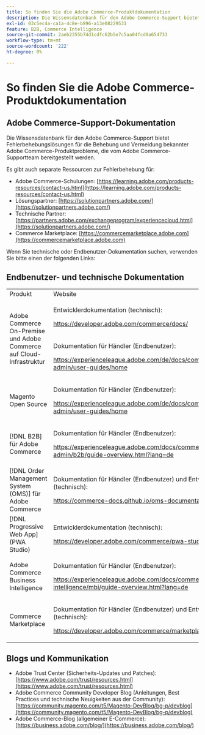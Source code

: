 ```yaml
---
title: So finden Sie die Adobe Commerce-Produktdokumentation
description: Die Wissensdatenbank für den Adobe Commerce-Support bietet Fehlerbehebungslösungen für die Behebung und Vermeidung bekannter Adobe Commerce-Produktprobleme, die vom Adobe Commerce-Supportteam bereitgestellt werden.
exl-id: 03c5ec4a-ca1a-4c8e-b896-a13e08229531
feature: B2B, Commerce Intelligence
source-git-commit: 2aeb2355b74d1cdfc62b5e7c5aa04fcd0a654733
workflow-type: tm+mt
source-wordcount: '222'
ht-degree: 0%

---
```


# So finden Sie die Adobe Commerce-Produktdokumentation

## Adobe Commerce-Support-Dokumentation

Die Wissensdatenbank für den Adobe Commerce-Support bietet Fehlerbehebungslösungen für die Behebung und Vermeidung bekannter Adobe Commerce-Produktprobleme, die vom Adobe Commerce-Supportteam bereitgestellt werden.

Es gibt auch separate Ressourcen zur Fehlerbehebung für:

* Adobe Commerce-Schulungen: [https://learning.adobe.com/products-resources/contact-us.html](https://learning.adobe.com/products-resources/contact-us.html)
* Lösungspartner: [https://solutionpartners.adobe.com/](https://solutionpartners.adobe.com/)
* Technische Partner: [https://partners.adobe.com/exchangeprogram/experiencecloud.html](https://solutionpartners.adobe.com/)
* Commerce Marketplace: [https://commercemarketplace.adobe.com](https://commercemarketplace.adobe.com)

Wenn Sie technische oder Endbenutzer-Dokumentation suchen, verwenden Sie bitte einen der folgenden Links:

## Endbenutzer- und technische Dokumentation

<table>
<tbody>
<tr>
<td>Produkt</td>
<td>Website</td>
</tr>
<tr>
<td rowspan="2">Adobe Commerce On-Premise und
Adobe Commerce auf Cloud-Infrastruktur</td>
<td>
<p>Entwicklerdokumentation (technisch):</p>
<p><a href="https://developer.adobe.com/commerce/docs/">https://developer.adobe.com/commerce/docs/</a></p>
</td>
</tr>
<tr>
<td>
<p>Dokumentation für Händler (Endbenutzer):</p>
<p><a href="https://experienceleague.adobe.com/de/docs/commerce-admin/user-guides/home">https://experienceleague.adobe.com/de/docs/commerce-admin/user-guides/home</a></p>
</td>
</tr>
<tr>
<td>
<p>Magento Open Source</p>
<p> </p>
</td>
<td>
<p>Dokumentation für Händler (Endbenutzer):</p>
<p><a href="https://experienceleague.adobe.com/de/docs/commerce-admin/user-guides/home">https://experienceleague.adobe.com/de/docs/commerce-admin/user-guides/home</a></p>
</td>
</tr>
<tr>
<td>
<p>[!DNL B2B] für Adobe Commerce</p>
<p> </p>
</td>
<td>
<p>Dokumentation für Händler (Endbenutzer):</p>
<p><a href="https://experienceleague.adobe.com/docs/commerce-admin/b2b/guide-overview.html?lang=de">https://experienceleague.adobe.com/docs/commerce-admin/b2b/guide-overview.html?lang=de</a></p>
</td>
</tr>
<tr>
<td>[!DNL Order Management System (OMS)] für Adobe Commerce</td>
<td>
<p>Dokumentation für Händler (Endbenutzer) und Entwickler (technisch):</p>
<p><a href="https://commerce-docs.github.io/oms-documentation-archive/">https://commerce-docs.github.io/oms-documentation-archive/</a></p>
</td>
</tr>
<tr>
<td>[!DNL Progressive Web App] (PWA Studio)</td>
<td>
<p>Entwicklerdokumentation (technisch):</p>
<p><a href="https://developer.adobe.com/commerce/pwa-studio/">https://developer.adobe.com/commerce/pwa-studio/</a></p>
</td>
</tr>
<tr>
<td>Adobe Commerce Business Intelligence</td>
<td>
<p>Dokumentation für Händler (Endbenutzer):</p>
<p><a href="https://experienceleague.adobe.com/docs/commerce-business-intelligence/mbi/guide-overview.html?lang=de">https://experienceleague.adobe.com/docs/commerce-business-intelligence/mbi/guide-overview.html?lang=de</a></p>
</td>
</tr>
<tr>
<td>Commerce Marketplace</td>
<td>
<p>Dokumentation für Händler (Endbenutzer) und Entwickler (technisch):</p>
<p><a href="https://developer.adobe.com/commerce/marketplace/guides/sellers/">https://developer.adobe.com/commerce/marketplace/guides/sellers/</a></p>
</td>
</tr>
</tbody>
</table>


## Blogs und Kommunikation

* Adobe Trust Center (Sicherheits-Updates und Patches): [https://www.adobe.com/trust/resources.html](https://www.adobe.com/trust/resources.html)
* Adobe Commerce Community Developer Blog (Anleitungen, Best Practices und technische Neuigkeiten aus der Community): [https://community.magento.com/t5/Magento-DevBlog/bg-p/devblog](https://community.magento.com/t5/Magento-DevBlog/bg-p/devblog)
* Adobe Commerce-Blog (allgemeiner E-Commerce):[https://business.adobe.com/blog/](https://business.adobe.com/blog/)
